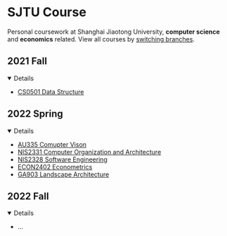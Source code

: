 # SJTU Course

Personal coursework at Shanghai Jiaotong University, **computer science** and **economics** related.
View all courses by [switching branches](https://github.com/ysyszheng/SJTU-Course/branches).

## 2021 Fall
<details open>

* [CS0501 Data Structure](https://github.com/ysyszheng/SJTU-Course/tree/CS0501)

</details>

## 2022 Spring
<details open>

* [AU335 Comupter Vison](https://github.com/ysyszheng/SJTU-Course/tree/AU335)
* [NIS2331 Computer Organization and Architecture](https://github.com/ysyszheng/SJTU-Course/tree/NIS2331)
* [NIS2328 Software Engineering](https://github.com/ysyszheng/SJTU-Course/tree/NIS2328)
* [ECON2402 Econometrics](https://github.com/ysyszheng/SJTU-Course/tree/ECON2402)
* [GA903 Landscape Architecture](https://github.com/ysyszheng/SJTU-Course/tree/GA903)

</details>

## 2022 Fall
<details open>

* ...

</details>
